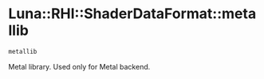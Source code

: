 # Luna::RHI::ShaderDataFormat::metallib

```c++
metallib
```

Metal library. Used only for Metal backend. 

